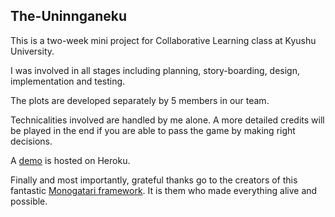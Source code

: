 ## The-Uninnganeku
This is a two-week mini project for Collaborative Learning class at Kyushu University. 

I was involved in all stages including planning, story-boarding, design, implementation and testing. 

The plots are developed separately by 5 members in our team. 

Technicalities involved are handled by me alone. A more detailed credits will be played in the end if you are able to pass the game by making right decisions. 

A [demo](https://the-uninnganeku.herokuapp.com/) is hosted on Heroku. 

Finally and most importantly, grateful thanks go to the creators of this fantastic [Monogatari framework](https://github.com/Monogatari/Monogatari). It is them who made everything alive and possible. 


